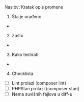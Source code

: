 Naslov: Kratak opis promene

1. Šta je urađeno

-

2. Zašto

-

3. Kako testirati

-

4. Checklista

- [ ] Lint prolazi (composer lint)
- [ ] PHPStan prolazi (composer stan)
- [ ] Nema suvišnih fajlova u diff-u
